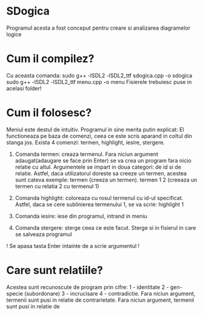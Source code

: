 # SDogica
Programul acesta a fost conceput pentru creare si analizarea diagramelor logice

# Cum il compilez?
Cu aceasta comanda:
sudo g++ -lSDL2 -lSDL2_ttf sdogica.cpp -o sdogica
sudo g++ -lSDL2 -lSDL2_ttf menu.cpp -o menu
Fisierele trebuiesc puse in acelasi folder!

# Cum il folosesc?

Meniul este destul de intuitiv. Programul in sine merita putin explicat:
El functioneaza pe baza de comenzi, ceea ce este scris aparand in coltul din stanga jos.
Exista 4 comenzi: termen, highlight, iesire, stergere.

1. Comanda termen: creaza termenul. Fara niciun argument adaugat(adaugare se face prin Enter) se va
crea un program fara nicio relatie cu altul. Argumentele se impart in doua categori: de id si de 
relatie.
    Astfel, daca utilizatorul doreste sa creeze un termen, acestea sunt cateva exemple:
     termen (creeza un termen).
     termen 1 2 (creeaza un termen cu relatia 2 cu termenul 1)

2. Comanda highlight: coloreaza cu rosul termenul cu id-ul specificat. Astfel, daca se cere
   sublinierea termenului 1, se va scrie:
       highlight 1
3. Comanda iesire: iese din programul, intrand in meniu
4. Comanda stergere: sterge ceea ce este facut. Sterge si in fisierul in care se salveaza programul

! Se apasa tasta Enter intainte de a scrie argumentul !

# Care sunt relatiile?
Acestea sunt recunoscute de program prin cifre:
1 - identitate
2 - gen-specie (subordonare)
3 - incrucisare
4 - contradictie.
Fara niciun argument, termenii sunt pusi in relatie de contrarietate.
Fara niciun argument, termenii sunt pusi in relatie de
   

